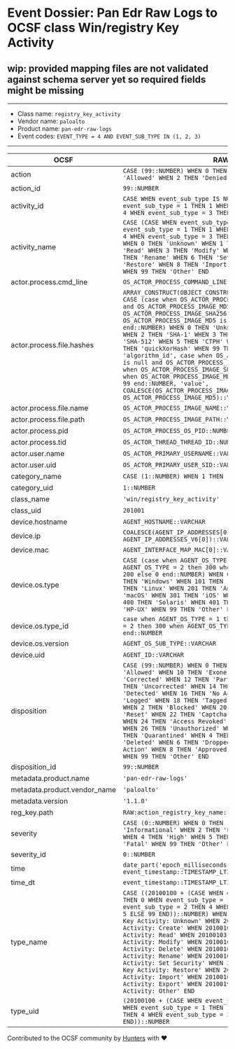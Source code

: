 # Event Dossier: Pan Edr Raw Logs to OCSF class Win/registry Key Activity

## wip: provided mapping files are not validated against schema server yet so required fields might be missing
---
* Class name: `registry_key_activity`
* Vendor name: `paloalto`
* Product name: `pan-edr-raw-logs`
* Event codes: `EVENT_TYPE = 4 AND EVENT_SUB_TYPE IN (1, 2, 3)`
---

| OCSF | RAW |
| --- | --- |
| action | ```CASE (99::NUMBER) WHEN 0 THEN 'Unknown' WHEN 1 THEN 'Allowed' WHEN 2 THEN 'Denied' WHEN 99 THEN 'Other' END``` |
| action_id | ```99::NUMBER``` |
| activity_id | ```CASE WHEN event_sub_type IS NULL THEN 0 WHEN event_sub_type = 1 THEN 1 WHEN event_sub_type = 2 THEN 4 WHEN event_sub_type = 3 THEN 5 ELSE 99 END::NUMBER``` |
| activity_name | ```CASE (CASE WHEN event_sub_type IS NULL THEN 0 WHEN event_sub_type = 1 THEN 1 WHEN event_sub_type = 2 THEN 4 WHEN event_sub_type = 3 THEN 5 ELSE 99 END::NUMBER) WHEN 0 THEN 'Unknown' WHEN 1 THEN 'Create' WHEN 2 THEN 'Read' WHEN 3 THEN 'Modify' WHEN 4 THEN 'Delete' WHEN 5 THEN 'Rename' WHEN 6 THEN 'Set Security' WHEN 7 THEN 'Restore' WHEN 8 THEN 'Import' WHEN 9 THEN 'Export' WHEN 99 THEN 'Other' END``` |
| actor.process.cmd_line | ```OS_ACTOR_PROCESS_COMMAND_LINE::VARCHAR``` |
| actor.process.file.hashes | ```ARRAY_CONSTRUCT(OBJECT_CONSTRUCT_KEEP_NULL('algorithm', CASE (case when OS_ACTOR_PROCESS_IMAGE_SHA256 is null and OS_ACTOR_PROCESS_IMAGE_MD5 is null then 0 when OS_ACTOR_PROCESS_IMAGE_SHA256 is not null then 3 when OS_ACTOR_PROCESS_IMAGE_MD5 is not null then 1 else 99 end::NUMBER) WHEN 0 THEN 'Unknown' WHEN 1 THEN 'MD5' WHEN 2 THEN 'SHA-1' WHEN 3 THEN 'SHA-256' WHEN 4 THEN 'SHA-512' WHEN 5 THEN 'CTPH' WHEN 6 THEN 'TLSH' WHEN 7 THEN 'quickXorHash' WHEN 99 THEN 'Other' END, 'algorithm_id', case when OS_ACTOR_PROCESS_IMAGE_SHA256 is null and OS_ACTOR_PROCESS_IMAGE_MD5 is null then 0 when OS_ACTOR_PROCESS_IMAGE_SHA256 is not null then 3 when OS_ACTOR_PROCESS_IMAGE_MD5 is not null then 1 else 99 end::NUMBER, 'value', COALESCE(OS_ACTOR_PROCESS_IMAGE_SHA256, OS_ACTOR_PROCESS_IMAGE_MD5)::VARCHAR))``` |
| actor.process.file.name | ```OS_ACTOR_PROCESS_IMAGE_NAME::VARCHAR``` |
| actor.process.file.path | ```OS_ACTOR_PROCESS_IMAGE_PATH::VARCHAR``` |
| actor.process.pid | ```OS_ACTOR_PROCESS_OS_PID::NUMBER``` |
| actor.process.tid | ```OS_ACTOR_THREAD_THREAD_ID::NUMBER``` |
| actor.user.name | ```OS_ACTOR_PRIMARY_USERNAME::VARCHAR``` |
| actor.user.uid | ```OS_ACTOR_PRIMARY_USER_SID::VARCHAR``` |
| category_name | ```CASE (1::NUMBER) WHEN 1 THEN 'System Activity' END``` |
| category_uid | ```1::NUMBER``` |
| class_name | ```'win/registry_key_activity'``` |
| class_uid | ```201001``` |
| device.hostname | ```AGENT_HOSTNAME::VARCHAR``` |
| device.ip | ```COALESCE(AGENT_IP_ADDRESSES[0], AGENT_IP_ADDRESSES_V6[0])::VARCHAR``` |
| device.mac | ```AGENT_INTERFACE_MAP_MAC[0]::VARCHAR``` |
| device.os.type | ```CASE (case when AGENT_OS_TYPE = 1 then 100 when AGENT_OS_TYPE = 2 then 300 when AGENT_OS_TYPE = 4 then 200 else 0 end::NUMBER) WHEN 0 THEN 'Unknown' WHEN 100 THEN 'Windows' WHEN 101 THEN 'Windows Mobile' WHEN 200 THEN 'Linux' WHEN 201 THEN 'Android' WHEN 300 THEN 'macOS' WHEN 301 THEN 'iOS' WHEN 302 THEN 'iPadOS' WHEN 400 THEN 'Solaris' WHEN 401 THEN 'AIX' WHEN 402 THEN 'HP-UX' WHEN 99 THEN 'Other' END``` |
| device.os.type_id | ```case when AGENT_OS_TYPE = 1 then 100 when AGENT_OS_TYPE = 2 then 300 when AGENT_OS_TYPE = 4 then 200 else 0 end::NUMBER``` |
| device.os.version | ```AGENT_OS_SUB_TYPE::VARCHAR``` |
| device.uid | ```AGENT_ID::VARCHAR``` |
| disposition | ```CASE (99::NUMBER) WHEN 0 THEN 'Unknown' WHEN 1 THEN 'Allowed' WHEN 10 THEN 'Exonerated' WHEN 11 THEN 'Corrected' WHEN 12 THEN 'Partially Corrected' WHEN 13 THEN 'Uncorrected' WHEN 14 THEN 'Delayed' WHEN 15 THEN 'Detected' WHEN 16 THEN 'No Action' WHEN 17 THEN 'Logged' WHEN 18 THEN 'Tagged' WHEN 19 THEN 'Alert' WHEN 2 THEN 'Blocked' WHEN 20 THEN 'Count' WHEN 21 THEN 'Reset' WHEN 22 THEN 'Captcha' WHEN 23 THEN 'Challenge' WHEN 24 THEN 'Access Revoked' WHEN 25 THEN 'Rejected' WHEN 26 THEN 'Unauthorized' WHEN 27 THEN 'Error' WHEN 3 THEN 'Quarantined' WHEN 4 THEN 'Isolated' WHEN 5 THEN 'Deleted' WHEN 6 THEN 'Dropped' WHEN 7 THEN 'Custom Action' WHEN 8 THEN 'Approved' WHEN 9 THEN 'Restored' WHEN 99 THEN 'Other' END``` |
| disposition_id | ```99::NUMBER``` |
| metadata.product.name | ```'pan-edr-raw-logs'``` |
| metadata.product.vendor_name | ```'paloalto'``` |
| metadata.version | ```'1.1.0'``` |
| reg_key.path | ```RAW:action_registry_key_name::VARCHAR``` |
| severity | ```CASE (0::NUMBER) WHEN 0 THEN 'Unknown' WHEN 1 THEN 'Informational' WHEN 2 THEN 'Low' WHEN 3 THEN 'Medium' WHEN 4 THEN 'High' WHEN 5 THEN 'Critical' WHEN 6 THEN 'Fatal' WHEN 99 THEN 'Other' END``` |
| severity_id | ```0::NUMBER``` |
| time | ```date_part('epoch_milliseconds', event_timestamp::TIMESTAMP_LTZ)``` |
| time_dt | ```event_timestamp::TIMESTAMP_LTZ``` |
| type_name | ```CASE ((20100100 + (CASE WHEN event_sub_type IS NULL THEN 0 WHEN event_sub_type = 1 THEN 1 WHEN event_sub_type = 2 THEN 4 WHEN event_sub_type = 3 THEN 5 ELSE 99 END))::NUMBER) WHEN 20100100 THEN 'Registry Key Activity: Unknown' WHEN 20100101 THEN 'Registry Key Activity: Create' WHEN 20100102 THEN 'Registry Key Activity: Read' WHEN 20100103 THEN 'Registry Key Activity: Modify' WHEN 20100104 THEN 'Registry Key Activity: Delete' WHEN 20100105 THEN 'Registry Key Activity: Rename' WHEN 20100106 THEN 'Registry Key Activity: Set Security' WHEN 20100107 THEN 'Registry Key Activity: Restore' WHEN 20100108 THEN 'Registry Key Activity: Import' WHEN 20100109 THEN 'Registry Key Activity: Export' WHEN 20100199 THEN 'Registry Key Activity: Other' END``` |
| type_uid | ```(20100100 + (CASE WHEN event_sub_type IS NULL THEN 0 WHEN event_sub_type = 1 THEN 1 WHEN event_sub_type = 2 THEN 4 WHEN event_sub_type = 3 THEN 5 ELSE 99 END))::NUMBER``` |

Contributed to the OCSF community by [Hunters](https://www.hunters.security/) with ❤
